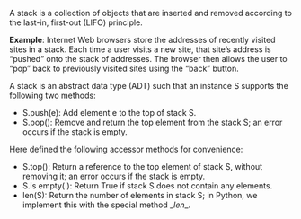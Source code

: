 A stack is a collection of objects that are inserted and removed according to the last-in, first-out (LIFO) principle.

**Example**: Internet Web browsers store the addresses of recently visited sites in a stack. 
Each time a user visits a new site, that site’s address is “pushed” onto the stack of addresses. 
The browser then allows the user to “pop” back to previously visited sites using the “back” button.

A stack is an abstract data type (ADT) such that an instance S supports the following two methods:
- S.push(e): Add element e to the top of stack S.
- S.pop(): Remove and return the top element from the stack S; an error occurs if the stack is empty.

Here defined the following accessor methods for convenience:
- S.top(): Return a reference to the top element of stack S, without removing it; an error occurs if the stack is empty.
- S.is empty( ): Return True if stack S does not contain any elements.
- len(S): Return the number of elements in stack S; in Python, we implement this with the special method \__len__.